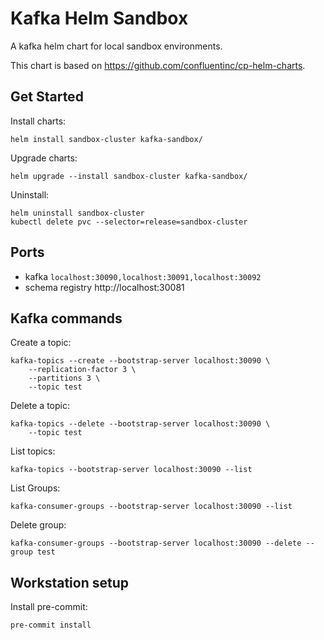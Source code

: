 # Kafka Helm Sandbox

A kafka helm chart for local sandbox environments. 

This chart is based on https://github.com/confluentinc/cp-helm-charts.

## Get Started

Install charts:

```shell
helm install sandbox-cluster kafka-sandbox/
```

Upgrade charts:

```shell
helm upgrade --install sandbox-cluster kafka-sandbox/
```

Uninstall:

```shell
helm uninstall sandbox-cluster
kubectl delete pvc --selector=release=sandbox-cluster
```

## Ports

- kafka `localhost:30090,localhost:30091,localhost:30092`
- schema registry http://localhost:30081

## Kafka commands

Create a topic:

```shell
kafka-topics --create --bootstrap-server localhost:30090 \
    --replication-factor 3 \
    --partitions 3 \
    --topic test
```

Delete a topic:

```shell
kafka-topics --delete --bootstrap-server localhost:30090 \
    --topic test
```

List topics:

```shell
kafka-topics --bootstrap-server localhost:30090 --list
```

List Groups:

```shell
kafka-consumer-groups --bootstrap-server localhost:30090 --list
```

Delete group:

```shell
kafka-consumer-groups --bootstrap-server localhost:30090 --delete --group test
```

## Workstation setup

Install pre-commit:

```shell
pre-commit install
```
